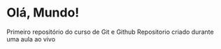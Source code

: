 # Olá, Mundo!
 Primeiro repositório do curso de Git e Github
 Repositorio criado durante uma aula ao vivo
